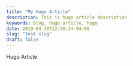 ```yaml
---
title: "My Hugo Article"
description: This is hugo article description
keywords: blog, hugo article, hugo
date: 2019-04-30T22:30:24-04:00
slug: "Test slug"
draft: false
---
```


Hugo Article

